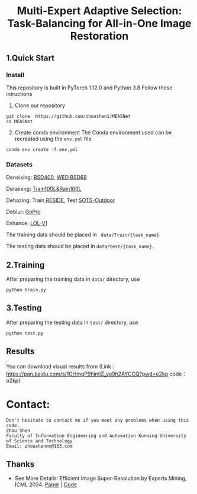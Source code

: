 # <p align=center> Multi-Expert Adaptive Selection: Task-Balancing for All-in-One Image Restoration</p>

## 1.Quick Start

### Install
This repository is built in PyTorch 1.12.0 and Python 3.8
Follow these intructions
1. Clone our repository
```
git clone  https://github.com/zhoushen1/MEASNet
cd MEASNet
```
2. Create conda environment
The Conda environment used can be recreated using the ```env.yml``` file
```
conda env create -f env.yml
```
### Datasets
Denoising: [BSD400](https://drive.google.com/file/d/1idKFDkAHJGAFDn1OyXZxsTbOSBx9GS8N/view?usp=sharing), [WED](https://drive.google.com/file/d/1e62XGdi5c6IbvkZ70LFq0KLRhFvih7US/view?usp=sharing),[BSD68](https://github.com/clausmichele/CBSD68-dataset/tree/master/CBSD68/original)

Deraining: [Train100L&Rain100L](https://drive.google.com/drive/folders/1-_Tw-LHJF4vh8fpogKgZx1EQ9MhsJI_f?usp=sharing)

Dehazing: Train[ RESIDE](https://sites.google.com/view/reside-dehaze-datasets/reside-%CE%B2), Test [SOTS-Outdoor](https://sites.google.com/view/reside-dehaze-datasets/reside-v0)

Deblur: [GoPro](https://drive.google.com/file/d/1y_wQ5G5B65HS_mdIjxKYTcnRys_AGh5v/view?usp=sharing)

Enhance: [LOL-V1](https://daooshee.github.io/BMVC2018website/)

The training data should be placed in ``` data/Train/{task_name}```.

The testing data should be placed in ```data/test/{task_name}```. 

## 2.Training
After preparing the training data in ```data/``` directory, use 
```
python train.py
```
## 3.Testing

After preparing the testing data in ```test/``` directory, use
```
python test.py
```

## Results
You can download visual results from (Link：https://pan.baidu.com/s/1GHmqP9himlZ_yo9h2AYCCQ?pwd=o2kp code：o2kp)
# Contact:
    Don't hesitate to contact me if you meet any problems when using this code.
    Zhou Shen
    Faculty of Information Engineering and Automation Kunming University of Science and Technology                                                           
    Email: zhoushennn@163.com

## Thanks
- See More Details: Efficient Image Super-Resolution by Experts Mining, ICML 2024. [Paper](https://arxiv.org/abs/2402.03412) | [Code](https://github.com/eduardzamfir/seemoredetails)
